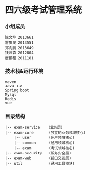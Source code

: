 # 四六级考试管理系统

### 小组成员
```
陈文坤	2013661
雷贺奥	2013551
郑向鹏	2013649
钱沛森	2012804
唐鹏程	2011181
```

### 技术栈&运行环境  

```
maven
Java 1.8
Spring boot
Mysql
Redis
Vue
```

### 目录结构
```
|-- exam-service   （业务层）
|-- exam-core       (独立的业务领域核心)
    |-- user        (用户领域核心)
    |-- common   	(通用领域核心)
    |-- exam        (考试领域核心)
|-- exam-security   (服务安全层)    
|-- exam-web        (接口交互层)
|-- util            (通用工具模块)

```
